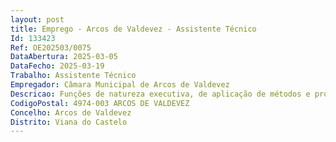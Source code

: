 ```yaml
--- 
layout: post
title: Emprego - Arcos de Valdevez - Assistente Técnico
Id: 133423
Ref: OE202503/0075
DataAbertura: 2025-03-05
DataFecho: 2025-03-19
Trabalho: Assistente Técnico
Empregador: Câmara Municipal de Arcos de Valdevez
Descricao: Funções de natureza executiva, de aplicação de métodos e processos com base em diretivas bem definidas e instruções gerais, de grau médio de complexidade, nas áreas de atuação comuns e instrumentais no domínio dos licenciamentos administrativos, de natureza não urbanística, arrecadação de receitas diversas, nomeadamente rendas de imóveis  gestão do processo de feirantes, incluindo faturação, apoio nos processos de contraordenação e de execuções fiscais.
CodigoPostal: 4974-003 ARCOS DE VALDEVEZ
Concelho: Arcos de Valdevez
Distrito: Viana do Castelo
--- 
```


